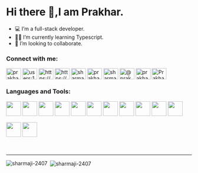 
# Hi there 👋,I am Prakhar.

- 💻 I’m a full-stack developer.
- 👨‍💻 I’m currently learning Typescript.
- 👯 I’m looking to collaborate.


<p align="center">
<h3 align="left">Connect with me:</h3>

<a href="https://www.linkedin.com/in/prakhar-sharma-366687127/" target="_blank"><img align="center" src="https://cdn.jsdelivr.net/npm/simple-icons@3.0.1/icons/linkedin.svg" alt="prakhar-sharma-366687127" height="30" width="40" /></a>
<a href="https://stackoverflow.com/users/14484067/prakhar-sharma" target="_blank"><img align="center" src="https://cdn.jsdelivr.net/npm/simple-icons@3.0.1/icons/stackoverflow.svg" alt="users:144840677" height="30" width="40" /></a>
<a href="https://www.facebook.com/prakhar.sharma.2407/" target="_blank"><img align="center" src="https://cdn.jsdelivr.net/npm/simple-icons@3.0.1/icons/facebook.svg" alt="https://www.facebook.com/prakhar.sharma.2407" height="30" width="40" /></a>
<a href="https://www.instagram.com/sharmaji_2407_/" target="_blank"><img align="center" src="https://cdn.jsdelivr.net/npm/simple-icons@3.0.1/icons/instagram.svg" alt="https://www.instagram.com/sharmaji_2407_/" height="30" width="40" /></a>
<a href="https://www.codechef.com/users/sharmaji_2407" target="_blank"><img align="center" src="https://cdn.jsdelivr.net/npm/simple-icons@3.1.0/icons/codechef.svg" alt="sharmaji_2407" height="30" width="40" /></a>
<a href="https://www.hackerrank.com/prakharksharma" target="_blank"><img align="center" src="https://cdn.jsdelivr.net/npm/simple-icons@3.0.1/icons/hackerrank.svg" alt="prakharksharma" height="30" width="40" /></a>
<a href="https://leetcode.com/sharmaji-2407/" target="_blank"><img align="center" src="https://cdn.jsdelivr.net/npm/simple-icons@3.0.1/icons/leetcode.svg" alt="sharmaji-2407" height="30" width="40" /></a>
<a href="https://www.hackerearth.com/@prakhar616" target="_blank"><img align="center" src="https://cdn.jsdelivr.net/npm/simple-icons@3.0.1/icons/hackerearth.svg" alt="@prakhar616" height="30" width="40" /></a>
<a href="https://auth.geeksforgeeks.org/user/prakharksharma/profile" target="_blank"><img align="center" src="https://cdn.jsdelivr.net/npm/simple-icons@3.0.1/icons/geeksforgeeks.svg" alt="prakharksharma/profile" height="30" width="40" /></a>
<a href="https://dev.to/sharmaji2407">
  <img align="center" src="https://d2fltix0v2e0sb.cloudfront.net/dev-badge.svg" alt="Prakhar's DEV Profile" height="30" width="40">
</a>
</p>

<h3 align="left">Languages and Tools:</h3>
<p align="left"> 
<a style="text-decoration: none; font-family: 'Lucida Sans', 'Lucida Sans Regular', 'Lucida Grande', 'Lucida Sans Unicode', Geneva, Verdana, sans-serif; color: rgb(70, 6, 70);" href="https://reactjs.org/" target="_blank"><img src="https://cdn.jsdelivr.net/gh/devicons/devicon/icons/react/react-original-wordmark.svg" width="40px" />
</a> 
<a style="text-decoration: none; font-family: 'Lucida Sans', 'Lucida Sans Regular', 'Lucida Grande', 'Lucida Sans Unicode', Geneva, Verdana, sans-serif; color: rgb(70, 6, 70);" href="https://www.w3.org/html/" target="_blank"><img src="https://cdn.jsdelivr.net/gh/devicons/devicon/icons/html5/html5-plain-wordmark.svg" width="40px"/>
</a>
<a style="text-decoration: none; font-family: 'Lucida Sans', 'Lucida Sans Regular', 'Lucida Grande', 'Lucida Sans Unicode', Geneva, Verdana, sans-serif; color: rgb(70, 6, 70);" href="https://www.w3schools.com/css/" target="_blank"><img src="https://cdn.jsdelivr.net/gh/devicons/devicon/icons/css3/css3-plain-wordmark.svg" width="40px"/>
</a>
<a style="text-decoration: none; font-family: 'Lucida Sans', 'Lucida Sans Regular', 'Lucida Grande', 'Lucida Sans Unicode', Geneva, Verdana, sans-serif; color: rgb(70, 6, 70);" href="https://developer.mozilla.org/en-US/docs/Web/JavaScript" target="_blank"><img src="https://cdn.jsdelivr.net/gh/devicons/devicon/icons/javascript/javascript-original.svg" width="40px"/>
</a>
<a style="text-decoration: none; font-family: 'Lucida Sans', 'Lucida Sans Regular', 'Lucida Grande', 'Lucida Sans Unicode', Geneva, Verdana, sans-serif; color: rgb(70, 6, 70);" href="https://getbootstrap.com" target="_blank"><img src="https://cdn.jsdelivr.net/gh/devicons/devicon/icons/bootstrap/bootstrap-plain-wordmark.svg" width="40px"/>
</a>
<a style="text-decoration: none; font-family: 'Lucida Sans', 'Lucida Sans Regular', 'Lucida Grande', 'Lucida Sans Unicode', Geneva, Verdana, sans-serif; color: rgb(70, 6, 70);" href="https://www.djangoproject.com/" target="_blank"><img src="https://cdn.jsdelivr.net/gh/devicons/devicon/icons/django/django-plain.svg" width="40px"/>
</a>
<a style="text-decoration: none; font-family: 'Lucida Sans', 'Lucida Sans Regular', 'Lucida Grande', 'Lucida Sans Unicode', Geneva, Verdana, sans-serif; color: rgb(70, 6, 70);" href="https://www.python.org" target="_blank"><img src="https://cdn.jsdelivr.net/gh/devicons/devicon/icons/python/python-original.svg" width="40px"/>
</a> 
<a style="text-decoration: none; font-family: 'Lucida Sans', 'Lucida Sans Regular', 'Lucida Grande', 'Lucida Sans Unicode', Geneva, Verdana, sans-serif; color: rgb(70, 6, 70);" href="https://expressjs.com" target="_blank"><img src="https://cdn.jsdelivr.net/gh/devicons/devicon/icons/express/express-original-wordmark.svg" width="40px"/>
</a>
<a style="text-decoration: none; font-family: 'Lucida Sans', 'Lucida Sans Regular', 'Lucida Grande', 'Lucida Sans Unicode', Geneva, Verdana, sans-serif; color: rgb(70, 6, 70);" href="https://nodejs.org" target="_blank"><img src="https://cdn.jsdelivr.net/gh/devicons/devicon/icons/nodejs/nodejs-plain.svg" width="40px"/>
</a>
<a style="text-decoration: none; font-family: 'Lucida Sans', 'Lucida Sans Regular', 'Lucida Grande', 'Lucida Sans Unicode', Geneva, Verdana, sans-serif; color: rgb(70, 6, 70);" href="https://www.mongodb.com/" target="_blank"><img src="https://cdn.jsdelivr.net/gh/devicons/devicon/icons/mongodb/mongodb-plain-wordmark.svg" width="40px"/>
</a> 
<a style="text-decoration: none; font-family: 'Lucida Sans', 'Lucida Sans Regular', 'Lucida Grande', 'Lucida Sans Unicode', Geneva, Verdana, sans-serif; color: rgb(70, 6, 70);" href="https://www.mysql.com/" target="_blank"><img src="https://cdn.jsdelivr.net/gh/devicons/devicon/icons/mysql/mysql-plain-wordmark.svg" width="40px"/>
</a> 

<a style="text-decoration: none; font-family: 'Lucida Sans', 'Lucida Sans Regular', 'Lucida Grande', 'Lucida Sans Unicode', Geneva, Verdana, sans-serif; color: rgb(70, 6, 70);" href="https://www.cprogramming.com/" target="_blank"><img src="https://cdn.jsdelivr.net/gh/devicons/devicon/icons/c/c-plain.svg" width="40px"/>
</a> 
<a style="text-decoration: none; font-family: 'Lucida Sans', 'Lucida Sans Regular', 'Lucida Grande', 'Lucida Sans Unicode', Geneva, Verdana, sans-serif; color: rgb(70, 6, 70);" href="https://www.w3schools.com/cpp/" target="_blank"><img src="https://cdn.jsdelivr.net/gh/devicons/devicon/icons/cplusplus/cplusplus-plain.svg" width="40px" />
</a>

</p><br><hr>
<p><img align="left" src="https://github-readme-stats.vercel.app/api/top-langs/?username=sharmaji-2407&layout=compact&theme=dracula" alt="sharmaji-2407" /></p>
<p>&nbsp;<img align="center" src="https://github-readme-stats.vercel.app/api?username=sharmaji-2407&show_icons=true&theme=dracula" alt="sharmaji-2407" /></p>
